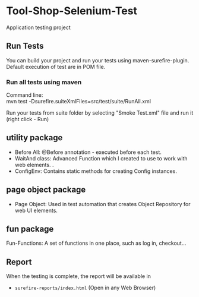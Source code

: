 # Tool-Shop-Selenium-Test

Application testing project

## Run Tests

You can build your project and run your tests using maven-surefire-plugin.
Default execution of test are in POM file.

### Run all tests using maven

Command line:   
mvn test -Dsurefire.suiteXmlFiles=src/test/suite/RunAll.xml

Run your tests from suite folder by selecting "Smoke Test.xml" file and run it (right click - Run)

## utility package

- Before All: @Before annotation - executed before each test.
- WaitAnd class: Advanced Function which I created to use to work with web elements. .
- ConfigEnv: Contains static methods for creating Config instances.

## page object package
- Page Object: Used in test automation that creates Object Repository for web UI elements.

## fun package
Fun-Functions: A set of functions in one place, such as log in, checkout...

## Report
When the testing is complete, the report will be available in

- `surefire-reports/index.html`
(Open in any Web Browser)
